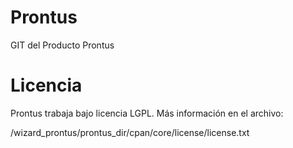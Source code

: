 Prontus
=======

GIT del Producto Prontus


Licencia
========

Prontus trabaja bajo licencia LGPL.
Más información en el archivo:

/wizard_prontus/prontus_dir/cpan/core/license/license.txt
